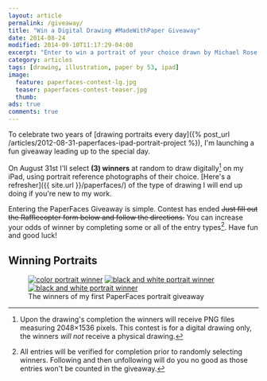 ```yaml
---
layout: article
permalink: /giveaway/
title: "Win a Digital Drawing #MadeWithPaper Giveaway"
date: 2014-08-24
modified: 2014-09-10T11:17:29-04:00
excerpt: "Enter to win a portrait of your choice drawn by Michael Rose in his signature PaperFaces style."
category: articles
tags: [drawing, illustration, paper by 53, ipad]
image:
  feature: paperfaces-contest-lg.jpg
  teaser: paperfaces-contest-teaser.jpg
  thumb:
ads: true
comments: true
---
```


To celebrate two years of [drawing portraits every day]({% post_url /articles/2012-08-31-paperfaces-ipad-portrait-project %}), I'm launching a fun giveaway leading up to the special day.

On August 31st I'll select **(3) winners** at random to draw digitally[^disclaimer] on my iPad, using portrait reference photographs of their choice. [Here's a refresher]({{ site.url }}/paperfaces/) of the type of drawing I will end up doing if you're new to my work.

[^disclaimer]: Upon the drawing's completion the winners will receive PNG files measuring 2048&times;1536 pixels. This contest is for a digital drawing only, the winners *will not* receive a physical drawing.

Entering the PaperFaces Giveaway is simple. <span class="badge info">Contest has ended</span> <s>Just fill out the Rafflecopter form below and follow the directions.</s> You can increase your odds of winner by completing some or all of the entry types[^entry-types]. Have fun and good luck!

[^entry-types]: All entries will be verified for completion prior to randomly selecting winners. Following and then unfollowing will do you no good as those entries won't be counted in the giveaway.

## Winning Portraits

<figure class="third">
	<a href="{{ site.url }}{% post_url /paperfaces/2014-09-02-harvydanger-portrait %}"><img src="{{ site.url }}/images/paperfaces-harvydanger-twitter-600.jpg" alt="color portrait winner"></a>
	<a href="{{ site.url }}{% post_url /paperfaces/2014-09-06-psychoticmilkma-2-portrait %}"><img src="{{ site.url }}/images/paperfaces-psychoticmilkma-2-600.jpg" alt="black and white portrait winner"></a>
  <a href="{{ site.url }}{% post_url /paperfaces/2014-09-10-viktoriaderoy-portrait %}"><img src="{{ site.url }}/images/paperfaces-viktoriaderoy-600.jpg" alt="black and white portrait winner"></a>
	<figcaption>The winners of my first PaperFaces portrait giveaway</figcaption>
</figure>